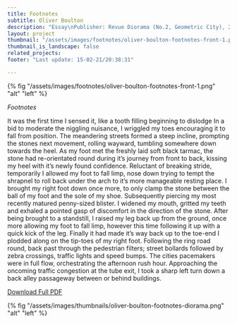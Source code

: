 ```yaml
---
title: Footnotes
subtitle: Oliver Boulton
description: "Essay\nPublisher: Revue Diorama (No.2, Geometric City), 2020\nDesign: Oliver Boulton\nDigital download, 7pp.\nDownloadable PDF\nRevue Diorama (No.2, Geometric City)\nEditors & Designers: Marie-mam Sai, Guillaume Sbalchiero\nOffset CMYK, 280 × 210.\nISSN: 2679-8980"
layout: project
thumbnail: "/assets/images/footnotes/oliver-boulton-footnotes-front-1.png"
thumbnail_is_landscape: false
related_projects:
footer: "Last update: 15-02-21/20:38:31"

---
```


{% fig "/assets/images/footnotes/oliver-boulton-footnotes-front-1.png" "alt" "left" %}

*Footnotes*

It was the first time I sensed it, like a tooth
filling beginning to dislodge In a bid to moderate
the niggling nuisance, I wriggled my toes encouraging
it to fall from position. The meandering streets
formed a steep incline, prompting the stones next
movement, rolling wayward, tumbling somewhere down
towards the heel. As my foot met the freshly laid
soft black tarmac, the stone had re-orientated round
during it’s journey from front to back, kissing my
heel with it’s newly found confidence. Reluctant of
breaking stride, temporarily I allowed my foot to fall
limp, nose down trying to tempt the shrapnel to roll
back under the arch to it’s more manageable resting
place. I brought my right foot down once more, to only
clamp the stone between the ball of my foot and the
sole of my shoe. Subsequently piercing my most
recently matured penny-sized blister. I widened my
mouth, gritted my teeth and exhaled a pointed gasp
of discomfort in the direction of the stone. After
being brought to a standstill, I raised my leg back
up from the ground, once more allowing my foot to fall
limp, however this time following it up with a quick
kick of the leg. Finally it had made it’s way back up
to the toe-end I plodded along on the tip-toes of my
right foot. Following the ring road round, back past
through the pedestrian filters; street bollards
followed by zebra crossings, traffic lights and speed
bumps. The cities pacemakers were in full flow,
orchestrating the afternoon rush hour. Approaching
the oncoming traffic congestion at the tube exit, I
took a sharp left turn down a back alley passageway
between or behind buildings.

<a href="/assets/images/footnotes/oliver-boulton-footnotes.pdf" target="_blank">Download Full PDF</a>

{% fig "/assets/images/thumbnails/oliver-boulton-footnotes-diorama.png" "alt" "left" %}